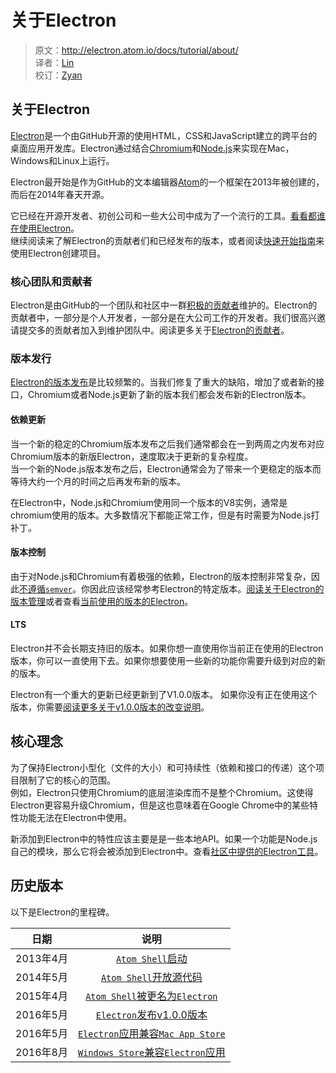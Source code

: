<h1>关于Electron</h1>

> 原文：http://electron.atom.io/docs/tutorial/about/   
译者：[Lin](https://github.com/ShmilyLin)   
校订：[Zyan](https://github.com/irockyan)   

<h2 id="about-electron">关于Electron</h2>

[Electron](http://electron.atom.io/)是一个由GitHub开源的使用HTML，CSS和JavaScript建立的跨平台的桌面应用开发库。Electron通过结合[Chromium](https://www.chromium.org/Home)和[Node.js](https://nodejs.org)来实现在Mac，Windows和Linux上运行。   

Electron最开始是作为GitHub的文本编辑器[Atom](https://atom.io/)的一个框架在2013年被创建的，而后在2014年春天开源。   

它已经在开源开发者、初创公司和一些大公司中成为了一个流行的工具。[看看都谁在使用Electron](http://electron.atom.io/apps/)。   
继续阅读来了解Electron的贡献者们和已经发布的版本，或者阅读[快速开始指南](../tutorials/quick-start.md)来使用Electron创建项目。


<h3 id="core-team-and-contributors">核心团队和贡献者</h3>

Electron是由GitHub的一个团队和社区中一群[积极的贡献者](https://github.com/electron/electron/graphs/contributors)维护的。Electron的贡献者中，一部分是个人开发者，一部分是在大公司工作的开发者。我们很高兴邀请提交多的贡献者加入到维护团队中。阅读更多关于[Electron的贡献者](https://github.com/electron/electron/blob/master/CONTRIBUTING.md)。


<h3 id="releases">版本发行</h3>

[Electron的版本发布](https://github.com/electron/electron/releases)是比较频繁的。当我们修复了重大的缺陷，增加了或者新的接口，Chromium或者Node.js更新了新的版本我们都会发布新的Electron版本。

<h4 id="updating-dependencies">依赖更新</h4>

当一个新的稳定的Chromium版本发布之后我们通常都会在一到两周之内发布对应Chromium版本的新版Electron，速度取决于更新的复杂程度。   
当一个新的Node.js版本发布之后，Electron通常会为了带来一个更稳定的版本而等待大约一个月的时间之后再发布新的版本。

在Electron中，Node.js和Chromium使用同一个版本的V8实例，通常是chromium使用的版本。大多数情况下都能正常工作，但是有时需要为Node.js打补丁。

<h4 id="versioning">版本控制</h4>

由于对Node.js和Chromium有着极强的依赖，Electron的版本控制非常复杂，因此[不遵循`semver`](http://semver.org/)。你因此应该经常参考Electron的特定版本。[阅读关于Electron的版本管理](http://electron.atom.io/docs/tutorial/electron-versioning/)或者查看[当前使用的版本的Electron](https://electron.atom.io/#electron-versions)。

<h4 id="lts">LTS</h4>

Electron并不会长期支持旧的版本。如果你想一直使用你当前正在使用的Electron版本，你可以一直使用下去。如果你想要使用一些新的功能你需要升级到对应的新的版本。   

Electron有一个重大的更新已经更新到了V1.0.0版本。 如果你没有正在使用这个版本，你需要[阅读更多关于v1.0.0版本的改变说明](http://electron.atom.io/blog/2016/05/11/electron-1-0)。

<h2 id="core-philosophy">核心理念</h2>

为了保持Electron小型化（文件的大小）和可持续性（依赖和接口的传递）这个项目限制了它的核心的范围。   
例如，Electron只使用Chromium的底层渲染库而不是整个Chromium。这使得Electron更容易升级Chromium，但是这也意味着在Google Chrome中的某些特性功能无法在Electron中使用。   

新添加到Electron中的特性应该主要是是一些本地API。如果一个功能是Node.js自己的模块，那么它将会被添加到Electron中。查看[社区中提供的Electron工具](http://electron.atom.io/community)。

<h2 id="history">历史版本</h2>

以下是Electron的里程碑。

| 日期 | 说明 |
|:---:|:---:|
| 2013年4月 |  	[`Atom Shell`启动](https://github.com/electron/electron/commit/6ef8875b1e93787fa9759f602e7880f28e8e6b45) |
| 2014年5月 | [`Atom Shell`开放源代码](http://blog.atom.io/2014/05/06/atom-is-now-open-source.html) |
| 2015年4月 | [`Atom Shell`被更名为`Electron`](https://github.com/electron/electron/pull/1389) |
| 2016年5月 | [`Electron`发布v1.0.0版本](http://electron.atom.io/blog/2016/05/11/electron-1-0) |
| 2016年5月 | [`Electron`应用兼容`Mac App Store`](http://electron.atom.io/docs/tutorial/mac-app-store-submission-guide) |
| 2016年8月 | [`Windows Store`兼容`Electron`应用](http://electron.atom.io/docs/tutorial/windows-store-guide) |
